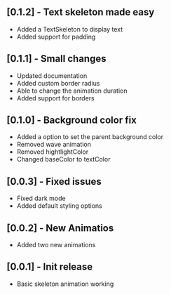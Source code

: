 ## [0.1.2] - Text skeleton made easy

* Added a TextSkeleton to display text
* Added support for padding

## [0.1.1] - Small changes

* Updated documentation
* Added custom border radius
* Able to change the animation duration
* Added support for borders

## [0.1.0] - Background color fix

* Added a option to set the parent background color
* Removed wave animation
* Removed hightlightColor
* Changed baseColor to textColor

## [0.0.3] - Fixed issues

* Fixed dark mode
* Added default styling options

## [0.0.2] - New Animatios

* Added two new animations

## [0.0.1] - Init release

* Basic skeleton animation working
